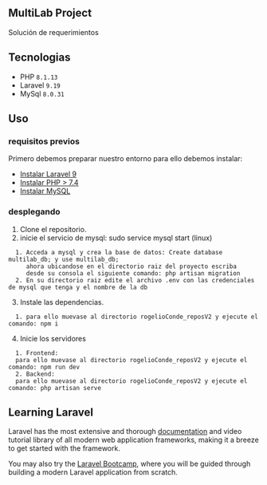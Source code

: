 ## MultiLab Project
Solución de requerimientos
## Tecnologias
+ PHP `8.1.13`
+ Laravel `9.19`
+ MySql `8.0.31`

## Uso
### requisitos previos 
Primero debemos preparar nuestro entorno para ello debemos instalar:
* [Instalar Laravel 9]()
* [Instalar PHP > 7.4]()
* [Instalar MySQL](https://dev.mysql.com/downloads/)

### desplegando
1. Clone el repositorio.
2. inicie el servicio de mysql: sudo service mysql start (linux)
```
  1. Acceda a mysql y crea la base de datos: Create database multilab_db; y use multilab_db;
     ahora ubicandose en el directorio raiz del proyecto escriba 
     desde su consola el siguiente comando: php artisan migration
  2. En su directorio raiz edite el archivo .env con las credenciales de mysql que tenga y el nombre de la db
```
3. Instale las dependencias.
```
  1. para ello muevase al directorio rogelioConde_reposV2 y ejecute el comando: npm i
```
4. Inicie los servidores
```
  1. Frontend:
  para ello muevase al directorio rogelioConde_reposV2 y ejecute el comando: npm run dev
  2. Backend:
  para ello muevase al directorio rogelioConde_reposV2 y ejecute el comando: php artisan serve
```

## Learning Laravel

Laravel has the most extensive and thorough [documentation](https://laravel.com/docs) and video tutorial library of all modern web application frameworks, making it a breeze to get started with the framework.

You may also try the [Laravel Bootcamp](https://bootcamp.laravel.com), where you will be guided through building a modern Laravel application from scratch.